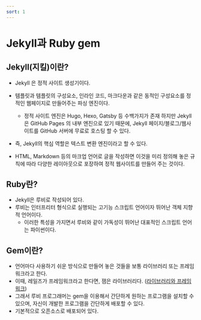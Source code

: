 ```yaml
---
sort: 1
---
```


# Jekyll과 Ruby gem

## Jekyll(지킬)이란?

- Jekyll 은 정적 사이트 생성기이다.
- 템플릿과 템플릿의 구성요소, 인라인 코드, 마크다운과 같은 동적인 구성요소를 
정적인 웹페이지로 만들어주는 파싱 엔진이다.
  - 정적 사이트 엔진은 Hugo, Hexo, Gatsby 등 수백가지가 존재 하지만 
Jekyll 은 GitHub Pages 의 내부 엔진으로 있기 때문에, Jekyll 페이지/블로그/웹사이트를 GitHub 서버에 무료로 호스팅 할 수 있다.

- 즉, Jekyll의 핵심 역할은 텍스트 변환 엔진이라고 할 수 있다.
- HTML, Markdown 등의 마크업 언어로 글을 작성하면 이것을 미리 정의해 놓은 규칙에 따라 다양한 레이아웃으로 포장하여 
정적 웹사이트를 만들어 주는 것이다.

## Ruby란?
- Jekyll은 루비로 작성되어 있다.
- 루비는 인터프리터 형식으로 실행되는 고기능 스크립트 언어이자 뛰어난 객체 지향적 언어이다.
  - 이러한 특성을 가지면서 루비와 같이 가독성이 뛰어난 대표적인 스크립트 언어는 파이썬이다. 

## Gem이란?

- 언어마다 사용하기 쉬운 방식으로 만들어 놓은 것들을 보통 라이브러리 또는 프레임워크라고 한다.
- 이때, 레일즈가 프레임워크라고 한다면, 잼은 라이브러리다. ([라이브러리와 프레임워크](https://www.redhat.com/ko/topics/cloud-native-apps/what-is-a-Java-framework))
- 그래서 루비 프로그래머는 gem을 이용해서 간단하게 원하는 프로그램을 설치할 수 있으며, 자신이 개발한 프로그램을 간단하게 배포할 수 있다.
- 기본적으로 오픈소스로 배포되어 있다.
